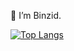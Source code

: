  👋 I’m Binzid.





[![Top Langs](https://github-readme-stats.vercel.app/api/top-langs/?username=binz-mhd&hide=css,html&layout=compact&theme=gotham)](https://github.com/binz-mhd/github-readme-stats)
